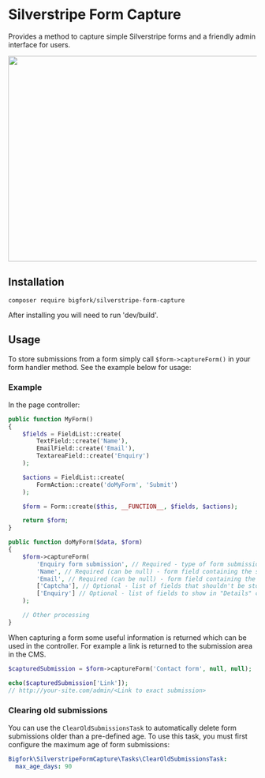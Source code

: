 # Silverstripe Form Capture
Provides a method to capture simple Silverstripe forms and a friendly admin interface for users.

<img src="docs/images/screenshot.png" width="900" height="417" />

## Installation

```
composer require bigfork/silverstripe-form-capture
```

After installing you will need to run 'dev/build'.

## Usage
To store submissions from a form simply call `$form->captureForm()` in your form handler method. See the example below for usage:

### Example
In the page controller:

```php
public function MyForm()
{
	$fields = FieldList::create(
		TextField::create('Name'),
		EmailField::create('Email'),
		TextareaField::create('Enquiry')
	);

	$actions = FieldList::create(
		FormAction::create('doMyForm', 'Submit')
	);

	$form = Form::create($this, __FUNCTION__, $fields, $actions);

	return $form;
}

public function doMyForm($data, $form)
{
	$form->captureForm(
	    'Enquiry form submission', // Required - type of form submission
	    'Name', // Required (can be null) - form field containing the submitter's name
	    'Email', // Required (can be null) - form field containing the submitter's email address
	    ['Captcha'], // Optional - list of fields that shouldn't be stored
	    ['Enquiry'] // Optional - list of fields to show in "Details" column in CMS
	);

	// Other processing
}
```

When capturing a form some useful information is returned which can be used in the controller. For example a link is returned to the submission area in the CMS.

```php
$capturedSubmission = $form->captureForm('Contact form', null, null);

echo($capturedSubmission['Link']);
// http://your-site.com/admin/<Link to exact submission>
```

### Clearing old submissions

You can use the `ClearOldSubmissionsTask` to automatically delete form submissions older than a pre-defined age. To use this task, you must first configure the maximum age of form submissions:

```yml
Bigfork\SilverstripeFormCapture\Tasks\ClearOldSubmissionsTask:
  max_age_days: 90
```
